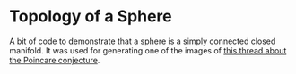 # Topology of a Sphere
A bit of code to demonstrate that a sphere is a simply connected closed manifold. It was used for generating one of the images of [this thread about the Poincare conjecture](https://twitter.com/polfosol/status/1316840660746547201).
